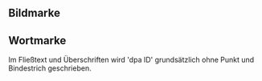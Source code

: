 
## Bildmarke

## Wortmarke

Im Fließtext und Überschriften wird 'dpa ID' grundsätzlich ohne Punkt und Bindestrich geschrieben.